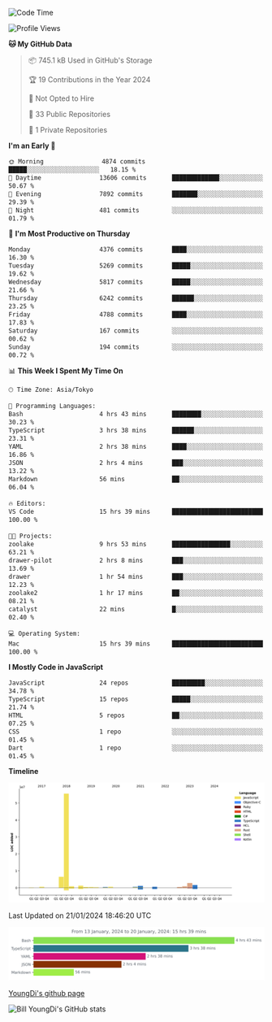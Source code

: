 <!--START_SECTION:waka-->
![Code Time](http://img.shields.io/badge/Code%20Time-333%20hrs%202%20mins-blue)

![Profile Views](http://img.shields.io/badge/Profile%20Views-0-blue)

**🐱 My GitHub Data** 

> 📦 745.1 kB Used in GitHub's Storage 
 > 
> 🏆 19 Contributions in the Year 2024
 > 
> 🚫 Not Opted to Hire
 > 
> 📜 33 Public Repositories 
 > 
> 🔑 1 Private Repositories 
 > 
**I'm an Early 🐤** 

```text
🌞 Morning                4874 commits        █████░░░░░░░░░░░░░░░░░░░░   18.15 % 
🌆 Daytime                13606 commits       █████████████░░░░░░░░░░░░   50.67 % 
🌃 Evening                7892 commits        ███████░░░░░░░░░░░░░░░░░░   29.39 % 
🌙 Night                  481 commits         ░░░░░░░░░░░░░░░░░░░░░░░░░   01.79 % 
```
📅 **I'm Most Productive on Thursday** 

```text
Monday                   4376 commits        ████░░░░░░░░░░░░░░░░░░░░░   16.30 % 
Tuesday                  5269 commits        █████░░░░░░░░░░░░░░░░░░░░   19.62 % 
Wednesday                5817 commits        █████░░░░░░░░░░░░░░░░░░░░   21.66 % 
Thursday                 6242 commits        ██████░░░░░░░░░░░░░░░░░░░   23.25 % 
Friday                   4788 commits        ████░░░░░░░░░░░░░░░░░░░░░   17.83 % 
Saturday                 167 commits         ░░░░░░░░░░░░░░░░░░░░░░░░░   00.62 % 
Sunday                   194 commits         ░░░░░░░░░░░░░░░░░░░░░░░░░   00.72 % 
```


📊 **This Week I Spent My Time On** 

```text
🕑︎ Time Zone: Asia/Tokyo

💬 Programming Languages: 
Bash                     4 hrs 43 mins       ████████░░░░░░░░░░░░░░░░░   30.23 % 
TypeScript               3 hrs 38 mins       ██████░░░░░░░░░░░░░░░░░░░   23.31 % 
YAML                     2 hrs 38 mins       ████░░░░░░░░░░░░░░░░░░░░░   16.86 % 
JSON                     2 hrs 4 mins        ███░░░░░░░░░░░░░░░░░░░░░░   13.22 % 
Markdown                 56 mins             ██░░░░░░░░░░░░░░░░░░░░░░░   06.04 % 

🔥 Editors: 
VS Code                  15 hrs 39 mins      █████████████████████████   100.00 % 

🐱‍💻 Projects: 
zoolake                  9 hrs 53 mins       ████████████████░░░░░░░░░   63.21 % 
drawer-pilot             2 hrs 8 mins        ███░░░░░░░░░░░░░░░░░░░░░░   13.69 % 
drawer                   1 hr 54 mins        ███░░░░░░░░░░░░░░░░░░░░░░   12.23 % 
zoolake2                 1 hr 17 mins        ██░░░░░░░░░░░░░░░░░░░░░░░   08.21 % 
catalyst                 22 mins             █░░░░░░░░░░░░░░░░░░░░░░░░   02.40 % 

💻 Operating System: 
Mac                      15 hrs 39 mins      █████████████████████████   100.00 % 
```

**I Mostly Code in JavaScript** 

```text
JavaScript               24 repos            █████████░░░░░░░░░░░░░░░░   34.78 % 
TypeScript               15 repos            █████░░░░░░░░░░░░░░░░░░░░   21.74 % 
HTML                     5 repos             ██░░░░░░░░░░░░░░░░░░░░░░░   07.25 % 
CSS                      1 repo              ░░░░░░░░░░░░░░░░░░░░░░░░░   01.45 % 
Dart                     1 repo              ░░░░░░░░░░░░░░░░░░░░░░░░░   01.45 % 
```



**Timeline**

![Lines of Code chart](https://raw.githubusercontent.com/Youngdi/Youngdi/master/assets/bar_graph.png)


 Last Updated on 21/01/2024 18:46:20 UTC
<!--END_SECTION:waka-->

![wakatime](./images/stat.svg)

[YoungDi's github page](https://youngdi.github.io)

![Bill YoungDi's GitHub stats](https://github-readme-stats.vercel.app/api?username=youngdi&count_private=true&show_icons=true)
